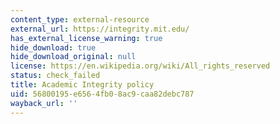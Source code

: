 ```yaml
---
content_type: external-resource
external_url: https://integrity.mit.edu/
has_external_license_warning: true
hide_download: true
hide_download_original: null
license: https://en.wikipedia.org/wiki/All_rights_reserved
status: check_failed
title: Academic Integrity policy
uid: 56800195-e656-4fb0-8ac9-caa82debc787
wayback_url: ''
---
```

